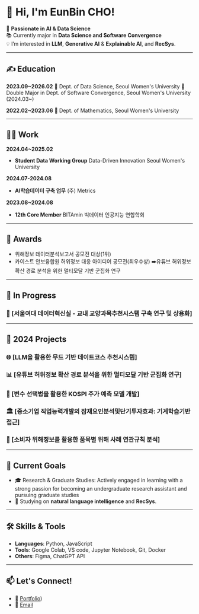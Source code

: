 # 👋 Hi, I'm EunBin CHO!

🌟 **Passionate in AI & Data Science**  
📚 Currently major in **Data Science and Software Convergence**  
💡 I’m interested in **LLM**, **Generative AI** & **Explainable AI**, and **RecSys**.

---
## ✍️ Education

**2023.09~2026.02**
🏫 Dept. of Data Science, Seoul Women's University
🏫 Double Major in Dept. of Software Convergence, Seoul Women's University (2024.03~)

**2022.02~2023.06**
🏫 Dept. of Mathematics, Seoul Women's University

---

## 🧑‍💼 Work

**2024.04~2025.02**
- **Student Data Working Group**
Data-Driven Innovation Seoul Women's University

**2024.07-2024.08**
- **AI학습데이터 구축 업무**
(주) Metrics

**2023.08~2024.08**
- **12th Core Member**
BITAmin 빅데이터 인공지능 연합학회


---
## 🎉 Awards
- 위해정보 데이터분석보고서 공모전 대상(1위)
- 카이스트 안보융합원 허위정보 대응 아이디어 공모전(최우수상)
  ➡️유튜브 허위정보 확산 경로 분석을 위한 멀티모달 기반 군집화 연구
  

---

## 🥸 In Progress

### 🏫 [서울여대 데이터혁신실 - 교내 교양과목추천시스템 구축 연구 및 상용화]

---
## 🚀 2024 Projects

### 🌐 [LLM을 활용한 무드 기반 데이트코스 추천시스템]

### 📊 [유튜브 허위정보 확산 경로 분석을 위한 멀티모달 기반 군집화 연구]

### 🎨 [변수 선택법을 활용한 KOSPI 주가 예측 모델 개발]

### 🏛️ [중소기업 직업능력개발의 잠재요인분석및단기투자효과: 기계학습기반접근]

### 🧳 [소비자 위해정보를 활용한 품목별 위해 사례 연관규칙 분석]

---

## 🎯 Current Goals

- 🎓 Research & Graduate Studies: Actively engaged in learning with a strong passion for becoming an undergraduate research assistant and pursuing graduate studies 
- 🚀 Studying on **natural language intelligence** and **RecSys**.

---

## 🛠 Skills & Tools

- **Languages**: Python, JavaScript  
- **Tools**: Google Colab, VS code, Jupyter Notebook, Git, Docker  
- **Others**: Figma, ChatGPT API  

---

## 📫 Let's Connect!

- 💼 [Portfolio](https://www.notion.so/ChoEunBin-PORTFOLIO-98f08154c9f04e87b405ffacc4158507?pvs=4))  
- 📧 [Email](eunbin0690@gmail.com) 


